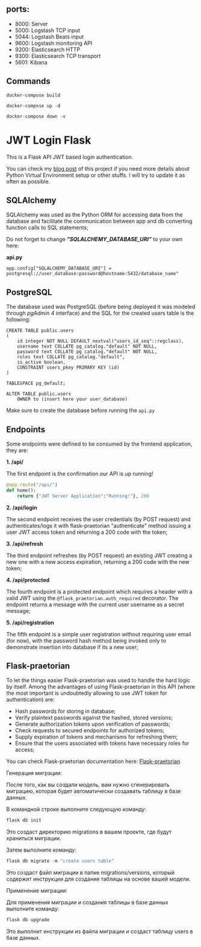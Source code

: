 ## ports:

* 8000: Server
* 5000: Logstash TCP input
* 5044: Logstash Beats input
* 9600: Logstash monitoring API
* 9200: Elasticsearch HTTP
* 9300: Elasticsearch TCP transport
* 5601: Kibana

## Commands

`docker-compose build`

`docker-compose up -d`

`docker-compose down -v`

# JWT Login Flask

This is a Flask API JWT based login authentication. 

You can check my [blog post](https://patriciadourado.com/frompat/jwt-login-flask/) of this project if you need more details about Python Virtual Environment setup or other stuffs. I will try to update it as often as possible.

## SQLAlchemy

SQLAlchemy was used as the Python ORM for accessing data from the database and facilitate the communication between app and db converting function calls to SQL statements;

Do not forget to change ***"SQLALCHEMY_DATABASE_URI"*** to your own here:

**api.py**
```
app.config["SQLALCHEMY_DATABASE_URI"] = postgresql://user_database:password@hostname:5432/database_name"
```

## PostgreSQL

The database used was PostgreSQL (before being deployed it was modeled through *pgAdmin 4* interface) and the SQL for the created users table is the following:

```
CREATE TABLE public.users
(
    id integer NOT NULL DEFAULT nextval("users_id_seq"::regclass),
    username text COLLATE pg_catalog."default" NOT NULL,
    password text COLLATE pg_catalog."default" NOT NULL,
    roles text COLLATE pg_catalog."default",
    is_active boolean,
    CONSTRAINT users_pkey PRIMARY KEY (id)
)

TABLESPACE pg_default;

ALTER TABLE public.users
    OWNER to (insert here your user_database)
```
Make sure to create the database before running the ```api.py``` 

## Endpoints

Some endpoints were defined to be consumed by the frontend application, they are:

**1. /api/**

The first endpoint is the confirmation our API is up running!

```python
@app.route("/api/")
def home():
    return {"JWT Server Application":"Running!"}, 200
```
**2. /api/login**

The second endpoint receives the user credentials (by POST request) and authenticates/logs it with flask-praetorian "authenticate" method issuing a user JWT access token and returning a 200 code with the token;

**3. /api/refresh**

The third endpoint refreshes (by POST request) an existing JWT creating a new one with a new access expiration, returning a 200 code with the new token;

**4. /api/protected**

The fourth endpoint is a protected endpoint which requires a header with a valid JWT using the ```@flask_praetorian.auth_required``` decorator. The endpoint returns a message with the current user username as a secret message;

**5. /api/registration**

The fifth endpoint is a simple user registration without requiring user email (for now), with the password hash method being invoked only to demonstrate insertion into database if its a new user;

## Flask-praetorian

To let the things easier Flask-praetorian was used to handle the hard logic by itself. Among the advantages of using Flask-praetorian in this API (where the most important is undoubtedly allowing to use JWT token for authentication) are:

* Hash passwords for storing in database;
* Verify plaintext passwords against the hashed, stored versions;
* Generate authorization tokens upon verification of passwords;
* Check requests to secured endpoints for authorized tokens;
* Supply expiration of tokens and mechanisms for refreshing them;
* Ensure that the users associated with tokens have necessary roles for access;

You can check Flask-praetorian documentation here: [Flask-praetorian](https://flask-praetorian.readthedocs.io/en/latest/index.html#table-of-contents)



Генерация миграции:

После того, как вы создали модель, вам нужно сгенерировать миграцию, которая будет автоматически создавать таблицу в базе данных.

В командной строке выполните следующую команду:

```python
flask db init
```

Это создаст директорию migrations в вашем проекте, где будут храниться миграции.

Затем выполните команду:

```python
flask db migrate -m "create users table"
```

Это создаст файл миграции в папке migrations/versions, который содержит инструкции для создания таблицы на основе вашей модели.

Применение миграции:

Для применения миграции и создания таблицы в базе данных выполните команду:

```python
flask db upgrade
```

Это выполнит инструкции из файла миграции и создаст таблицу users в базе данных.